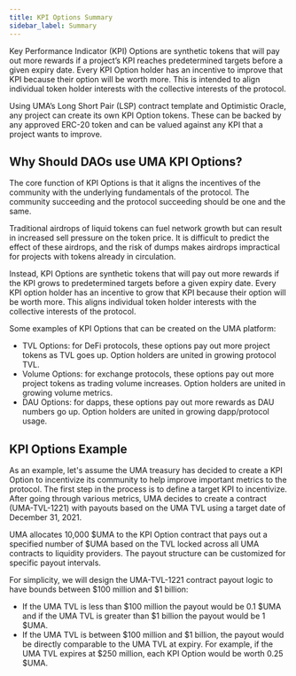 ```yaml
---
title: KPI Options Summary
sidebar_label: Summary
---
```


Key Performance Indicator (KPI) Options are synthetic tokens that will pay out more rewards if a project’s KPI reaches predetermined targets before a given expiry date. Every KPI Option holder has an incentive to improve that KPI because their option will be worth more. This is intended to align individual token holder interests with the collective interests of the protocol.

Using UMA’s Long Short Pair (LSP) contract template and Optimistic Oracle, any project can create its own KPI Option tokens. These can be backed by any approved ERC-20 token and can be valued against any KPI that a project wants to improve.

## Why Should DAOs use UMA KPI Options?

The core function of KPI Options is that it aligns the incentives of the community with the underlying fundamentals of the protocol. The community succeeding and the protocol succeeding should be one and the same.

Traditional airdrops of liquid tokens can fuel network growth but can result in increased sell pressure on the token price. It is difficult to predict the effect of these airdrops, and the risk of dumps makes airdrops impractical for projects with tokens already in circulation.

Instead, KPI Options are synthetic tokens that will pay out more rewards if the KPI grows to predetermined targets before a given expiry date. Every KPI option holder has an incentive to grow that KPI because their option will be worth more. This aligns individual token holder interests with the collective interests of the protocol.

Some examples of KPI Options that can be created on the UMA platform:

- TVL Options: for DeFi protocols, these options pay out more project tokens as TVL goes up. Option holders are united in growing protocol TVL.
- Volume Options: for exchange protocols, these options pay out more project tokens as trading volume increases. Option holders are united in growing volume metrics.
- DAU Options: for dapps, these options pay out more rewards as DAU numbers go up. Option holders are united in growing dapp/protocol usage.

## KPI Options Example

As an example, let's assume the UMA treasury has decided to create a KPI Option to incentivize its community to help improve important metrics to the protocol. The first step in the process is to define a target KPI to incentivize. After going through various metrics, UMA decides to create a contract (UMA-TVL-1221) with payouts based on the UMA TVL using a target date of December 31, 2021.

UMA allocates 10,000 $UMA to the KPI Option contract that pays out a specified number of $UMA based on the TVL locked across all UMA contracts to liquidity providers. The payout structure can be customized for specific payout intervals.

For simplicity, we will design the UMA-TVL-1221 contract payout logic to have bounds between $100 million and $1 billion:
- If the UMA TVL is less than $100 million the payout would be 0.1 $UMA and if the UMA TVL is greater than $1 billion the payout would be 1 $UMA.
- If the UMA TVL is between $100 million and $1 billion, the payout would be directly comparable to the UMA TVL at expiry. For example, if the UMA TVL expires at $250 million, each KPI Option would be worth 0.25 $UMA.

